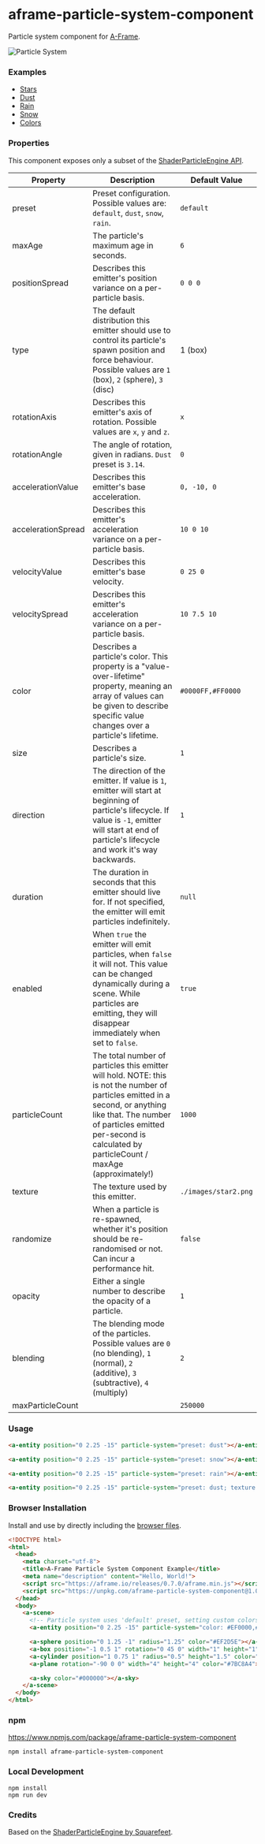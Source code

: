 # aframe-particle-system-component

Particle system component for [A-Frame](https://aframe.io).

![Particle System](https://cloud.githubusercontent.com/assets/674727/24214966/6d43ef14-0ef4-11e7-973f-c561b81d175f.gif)

### Examples

- [Stars](https://ideaspacevr.github.io/aframe-particle-system-component/examples/stars/)
- [Dust](https://ideaspacevr.github.io/aframe-particle-system-component/examples/dust/)
- [Rain](https://ideaspacevr.github.io/aframe-particle-system-component/examples/rain/)
- [Snow](https://ideaspacevr.github.io/aframe-particle-system-component/examples/snow/)
- [Colors](https://ideaspacevr.github.io/aframe-particle-system-component/examples/colors/)

### Properties

This component exposes only a subset of the [ShaderParticleEngine API](http://squarefeet.github.io/ShaderParticleEngine/docs/api/).

| Property           | Description                                                                                                                                                                                                                                     | Default Value        |
|--------------------|-------------------------------------------------------------------------------------------------------------------------------------------------------------------------------------------------------------------------------------------------|----------------------|
| preset             | Preset configuration. Possible values are: `default`, `dust`, `snow`, `rain`.                                                                                                                                                                   | `default`            |
| maxAge             | The particle's maximum age in seconds.                                                                                                                                                                                                          | `6`                  |
| positionSpread     | Describes this emitter's position variance on a per-particle basis.                                                                                                                                                                             | `0 0 0`              |
| type               | The default distribution this emitter should use to control its particle's spawn position and force behaviour. Possible values are `1` (box), `2` (sphere), `3` (disc)                                                                          | 1 (box)              |
| rotationAxis       | Describes this emitter's axis of rotation. Possible values are `x`, `y` and `z`.                                                                                                                                                                | `x`                  |
| rotationAngle      | The angle of rotation, given in radians. `Dust` preset is `3.14`.                                                                                                                                                                               | `0`                  |
| accelerationValue  | Describes this emitter's base acceleration.                                                                                                                                                                                                     | `0, -10, 0`          |
| accelerationSpread | Describes this emitter's acceleration variance on a per-particle basis.                                                                                                                                                                         | `10 0 10`            |
| velocityValue      | Describes this emitter's base velocity.                                                                                                                                                                                                         | `0 25 0`             |
| velocitySpread     | Describes this emitter's acceleration variance on a per-particle basis.                                                                                                                                                                         | `10 7.5 10`          |
| color              | Describes a particle's color. This property is a "value-over-lifetime" property, meaning an array of values can be given to describe specific value changes over a particle's lifetime.                                                         | `#0000FF,#FF0000`    |
| size               | Describes a particle's size.                                                                                                                                                                                                                    | `1`                  |
| direction          | The direction of the emitter. If value is `1`, emitter will start at beginning of particle's lifecycle. If value is `-1`, emitter will start at end of particle's lifecycle and work it's way backwards.                                        | `1`                  |
| duration           | The duration in seconds that this emitter should live for. If not specified, the emitter will emit particles indefinitely.                                                                                                                      | `null`               |
| enabled            | When `true` the emitter will emit particles, when `false` it will not. This value can be changed dynamically during a scene. While particles are emitting, they will disappear immediately when set to `false`.  | `true`               |
| particleCount      | The total number of particles this emitter will hold. NOTE: this is not the number of particles emitted in a second, or anything like that. The number of particles emitted per-second is calculated by particleCount / maxAge (approximately!) | `1000`               |
| texture            | The texture used by this emitter.                                                                                                                                                                                                               | `./images/star2.png` |
| randomize          | When a particle is re-spawned, whether it's position should be re-randomised or not. Can incur a performance hit.                                                                                                                               | `false`              |
| opacity            | Either a single number to describe the opacity of a particle.                                                                                                                                                                                   | `1`                  |
| blending           | The blending mode of the particles. Possible values are `0` (no blending), `1` (normal), `2` (additive), `3` (subtractive), `4` (multiply)                                                                                                      | `2`                  |
| maxParticleCount   |                                                                                                                                                                                                                                                 | `250000`             |

### Usage

```html
<a-entity position="0 2.25 -15" particle-system="preset: dust"></a-entity>
```

```html
<a-entity position="0 2.25 -15" particle-system="preset: snow"></a-entity>
```

```html
<a-entity position="0 2.25 -15" particle-system="preset: rain"></a-entity>
```

```html
<a-entity position="0 2.25 -15" particle-system="preset: dust; texture: ./images/star2.png; color: #0000FF,#00FF00,#FF0000"></a-entity>
```

### Browser Installation

Install and use by directly including the [browser files](dist).

```html
<!DOCTYPE html>
<html>
  <head>
    <meta charset="utf-8">
    <title>A-Frame Particle System Component Example</title>
    <meta name="description" content="Hello, World!">
    <script src="https://aframe.io/releases/0.7.0/aframe.min.js"></script>
    <script src="https://unpkg.com/aframe-particle-system-component@1.0.x/dist/aframe-particle-system-component.min.js"></script>
  </head>
  <body>
    <a-scene>
      <!-- Particle system uses 'default' preset, setting custom colors. -->
      <a-entity position="0 2.25 -15" particle-system="color: #EF0000,#44CC00"></a-entity>

      <a-sphere position="0 1.25 -1" radius="1.25" color="#EF2D5E"></a-sphere>
      <a-box position="-1 0.5 1" rotation="0 45 0" width="1" height="1" depth="1"  color="#4CC3D9"></a-box>
      <a-cylinder position="1 0.75 1" radius="0.5" height="1.5" color="#FFC65D"></a-cylinder>
      <a-plane rotation="-90 0 0" width="4" height="4" color="#7BC8A4"></a-plane>

      <a-sky color="#000000"></a-sky>
    </a-scene>
  </body>
</html>
```

### npm

https://www.npmjs.com/package/aframe-particle-system-component

```
npm install aframe-particle-system-component
```

### Local Development

```
npm install
npm run dev
```

### Credits

Based on the [ShaderParticleEngine by Squarefeet](https://github.com/squarefeet/ShaderParticleEngine).
